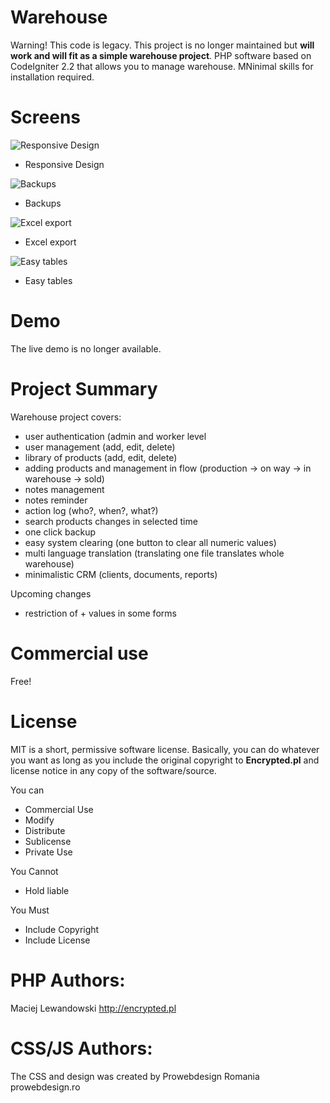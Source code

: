 Warehouse
==========
Warning! This code is legacy. This project is no longer maintained but **will work and will fit as a simple warehouse project**.
PHP software based on CodeIgniter 2.2 that allows you to manage warehouse. MNinimal skills for installation required.

Screens
==========
![Responsive Design](https://raw.githubusercontent.com/Wampirue/Warehouse/master/images/warehouse-pic3.jpg)
- Responsive Design

![Backups](https://raw.githubusercontent.com/Wampirue/Warehouse/master/images/warehouse-pic1.jpg)
- Backups

![Excel export](https://raw.githubusercontent.com/Wampirue/Warehouse/master/images/warehouse-pic2.jpg)
- Excel export

![Easy tables](https://raw.githubusercontent.com/Wampirue/Warehouse/master/images/warehouse-pic4.jpg)
- Easy tables


Demo
==========
The live demo is no longer available.

Project Summary
==========
Warehouse project covers:
- user authentication (admin and worker level
- user management (add, edit, delete)
- library of products (add, edit, delete)
- adding products and management in flow (production -> on way -> in warehouse -> sold)
- notes management
- notes reminder
- action log (who?, when?, what?)
- search products changes in selected time
- one click backup
- easy system clearing (one button to clear all numeric values)
- multi language translation (translating one file translates whole warehouse)
- minimalistic CRM (clients, documents, reports)

Upcoming changes
- restriction of + values in some forms

Commercial use
=========
Free!

License 
==========
MIT is a short, permissive software license. Basically, you can do whatever you want as long as you include the original copyright to <b>Encrypted.pl</b> and license notice in any copy of the software/source.

You can
- Commercial Use
- Modify
- Distribute
- Sublicense
- Private Use


You Cannot
- Hold liable

You Must
- Include Copyright
- Include License

PHP Authors:
==========
Maciej Lewandowski http://encrypted.pl

CSS/JS Authors:
==========
The CSS and design was created by Prowebdesign Romania prowebdesign.ro
